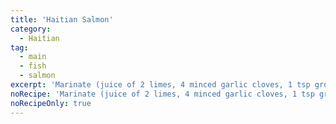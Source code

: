 ```yaml
---
title: 'Haitian Salmon'
category:
  - Haitian
tag:
  - main
  - fish
  - salmon
excerpt: 'Marinate (juice of 2 limes, 4 minced garlic cloves, 1 tsp ground ginger, 1 tsp paprika, ½ tsp ground clove, ½ tsp thyme, ½ tsp black pepper, 1 tsp salt) salmon for 30+ minutes. Cook oil, onion, bell pepper, hot pepper in skillet till soft. Push to side, then add salmon. Cook each side ~4-5 min. Pour ¼ cup coconut milk or broth over fish and veggies. Simmer for a couple minutes. Garnish with parsley, serve with rice or plantains. '
noRecipe: 'Marinate (juice of 2 limes, 4 minced garlic cloves, 1 tsp ground ginger, 1 tsp paprika, ½ tsp ground clove, ½ tsp thyme, ½ tsp black pepper, 1 tsp salt) salmon for 30+ minutes. Cook oil, onion, bell pepper, hot pepper in skillet till soft. Push to side, then add salmon. Cook each side ~4-5 min. Pour ¼ cup coconut milk or broth over fish and veggies. Simmer for a couple minutes. Garnish with parsley, serve with rice or plantains. '
noRecipeOnly: true
---
```

